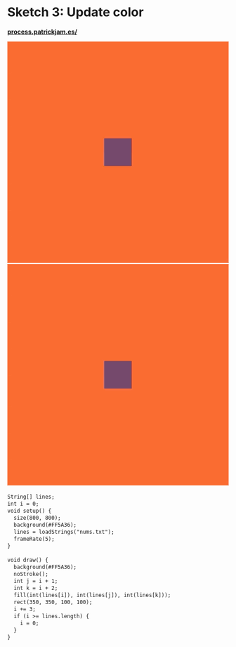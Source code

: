 # Sketch 3: Update color

**[process.patrickjam.es/](https://process.patrickjam.es/2020/09/08/week-2-input-from-stored-values/)**

![Sketch 3 gif](/documentationAssets/sketch3_1.gif)
![Sketch 3 gif](/documentationAssets/sketch3_2.gif)

```processing
String[] lines;
int i = 0;
void setup() {
  size(800, 800);
  background(#FF5A36);
  lines = loadStrings("nums.txt");
  frameRate(5);
}

void draw() {
  background(#FF5A36);
  noStroke();
  int j = i + 1;
  int k = i + 2;
  fill(int(lines[i]), int(lines[j]), int(lines[k]));
  rect(350, 350, 100, 100);
  i += 3;
  if (i >= lines.length) {
    i = 0;
  }
}
```